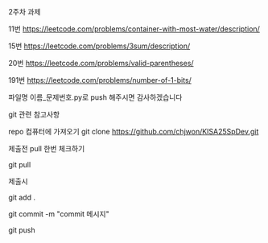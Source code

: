 2주차 과제

11번
https://leetcode.com/problems/container-with-most-water/description/

15번
https://leetcode.com/problems/3sum/description/

20번
https://leetcode.com/problems/valid-parentheses/

191번
https://leetcode.com/problems/number-of-1-bits/

파일명 이름_문제번호.py로 push 해주시면 감사하겠습니다

git 관련 참고사항


repo 컴퓨터에 가져오기
git clone https://github.com/chjwon/KISA25SpDev.git

제출전 pull 한번 체크하기

git pull

제출시

git add .

git commit -m "commit 메시지"

git push
